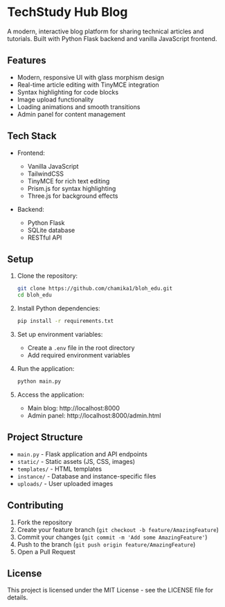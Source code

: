 # TechStudy Hub Blog

A modern, interactive blog platform for sharing technical articles and tutorials. Built with Python Flask backend and vanilla JavaScript frontend.

## Features

- Modern, responsive UI with glass morphism design
- Real-time article editing with TinyMCE integration
- Syntax highlighting for code blocks
- Image upload functionality
- Loading animations and smooth transitions
- Admin panel for content management

## Tech Stack

- Frontend:
  - Vanilla JavaScript
  - TailwindCSS
  - TinyMCE for rich text editing
  - Prism.js for syntax highlighting
  - Three.js for background effects

- Backend:
  - Python Flask
  - SQLite database
  - RESTful API

## Setup

1. Clone the repository:
   ```bash
   git clone https://github.com/chamika1/bloh_edu.git
   cd bloh_edu
   ```

2. Install Python dependencies:
   ```bash
   pip install -r requirements.txt
   ```

3. Set up environment variables:
   - Create a `.env` file in the root directory
   - Add required environment variables

4. Run the application:
   ```bash
   python main.py
   ```

5. Access the application:
   - Main blog: http://localhost:8000
   - Admin panel: http://localhost:8000/admin.html

## Project Structure

- `main.py` - Flask application and API endpoints
- `static/` - Static assets (JS, CSS, images)
- `templates/` - HTML templates
- `instance/` - Database and instance-specific files
- `uploads/` - User uploaded images

## Contributing

1. Fork the repository
2. Create your feature branch (`git checkout -b feature/AmazingFeature`)
3. Commit your changes (`git commit -m 'Add some AmazingFeature'`)
4. Push to the branch (`git push origin feature/AmazingFeature`)
5. Open a Pull Request

## License

This project is licensed under the MIT License - see the LICENSE file for details. 